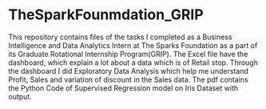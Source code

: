 # TheSparkFounmdation_GRIP
This repository contains files of the tasks I completed as a Business Intelligence and Data Analytics Intern at The Sparks Foundation as a part of its Graduate Rotational Internship Program(GRIP). 
The Excel file have the dashboard, which explain a lot about a data which is of Retail stop. Through the dashboard I did Exploratory Data Analysis which help me understand Profit, Sales and variation of discount in the Sales data.
The pdf contains the Python Code of Supervised Regression model on Iris Dataset with output.
